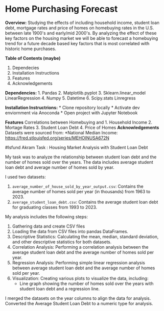 # Home Purchasing Forecast 
**Overview:** Studying the effects of including household income, student loan debt, mortgage rates and price of homes on homebuying rates in the U.S. between late 1900's and early/mid 2000's. By analyzing the effect of these key factors on the housing market we will be able to forecast a homebuying trend for a future decade based key factors that is most correlated with historic home purchases. 

**Table of Contents (maybe)**
1. Dependecies
2. Installation Instructions
3. Features
4. Acknowledgements

**Dependencies:**
      1. Pandas
      2. Matplotlib.pyplot 
      3. Sklearn.linear_model 
            LinearRegression 
      4. Numpy 
      5. Datetime 
      6. Scipy.stats
            Linregress 

**Installation Instructrions:**
      * Clone repository locally 
      * Activate dev enviornment via Anoconda
      * Open project with Jupyter Notebook 

**Features**
      Correlations between Homebuying and
         1. Household Income 
         2. Mortage Rates 
         3. Student Loan Debt 
         4. Price of Homes 
**Acknowledgements**
      Datasets were sourced from: 
            *National Median Income: https://fred.stlouisfed.org/series/MEHOINUSA672N 


#Isfund Akram Task : Housing Market Analysis with Student Loan Debt

My task was to analyze the relationship between student loan debt and the number of homes sold over the years. The data includes average student loan debt and average number of homes sold by year.

I used two datasets:
1. `average_number_of_house_sold_by_year_output.csv`: Contains the average number of homes sold per year (in thousands) from 1963 to 2023.
2. `average_student_loan_debt.csv`: Contains the average student loan debt for graduating classes from 1993 to 2023.

My analysis includes the following steps:
1. Gathering data and create CSV files 
2. Loading the data from CSV files into pandas DataFrames.
3. Descriptive Statistics: Calculating the mean, median, standard deviation, and other descriptive statistics for both datasets.
4. Correlation Analysis: Performing a correlation analysis between the average student loan debt and the average number of homes sold per year.
5. Regression Analysis: Performing simple linear regression analysis between average student loan debt and the average number of homes sold per year.
6. Visualization: Creating various plots to visualize the data, including:
      - Line graph showing the number of homes sold over the years with student loan debt and a regression line.

 I merged the datasets on the year columns to align the data for analysis. Converted the Average Student Loan Debt to a numeric type for analysis.

